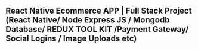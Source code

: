 ## React Native Ecommerce APP | Full Stack Project (React Native/ Node Express JS / Mongodb Database/ REDUX TOOL KIT /Payment Gateway/ Social Logins / Image Uploads etc)
